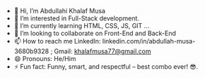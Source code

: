 - 👋 Hi, I’m Abdullahi Khalaf Musa
- 👀 I’m interested in Full-Stack development.
- 🌱 I’m currently learning HTML, CSS, JS, GIT ...
- 💞️ I’m looking to collaborate on Front-End and Back-End
- 📫 How to reach me LinkedIn: linkedin.com/in/abdullah-musa-3680b9328 ; Gmail: khalafmusa77@gmail.com
- 😄 Pronouns: He/Him
- ⚡ Fun fact: Funny, smart, and respectful – best combo ever! 😎.

<!---
Khalaf-16/Khalaf-16 is a ✨ special ✨ repository because its `README.md` (this file) appears on your GitHub profile.
You can click the Preview link to take a look at your changes.
--->
